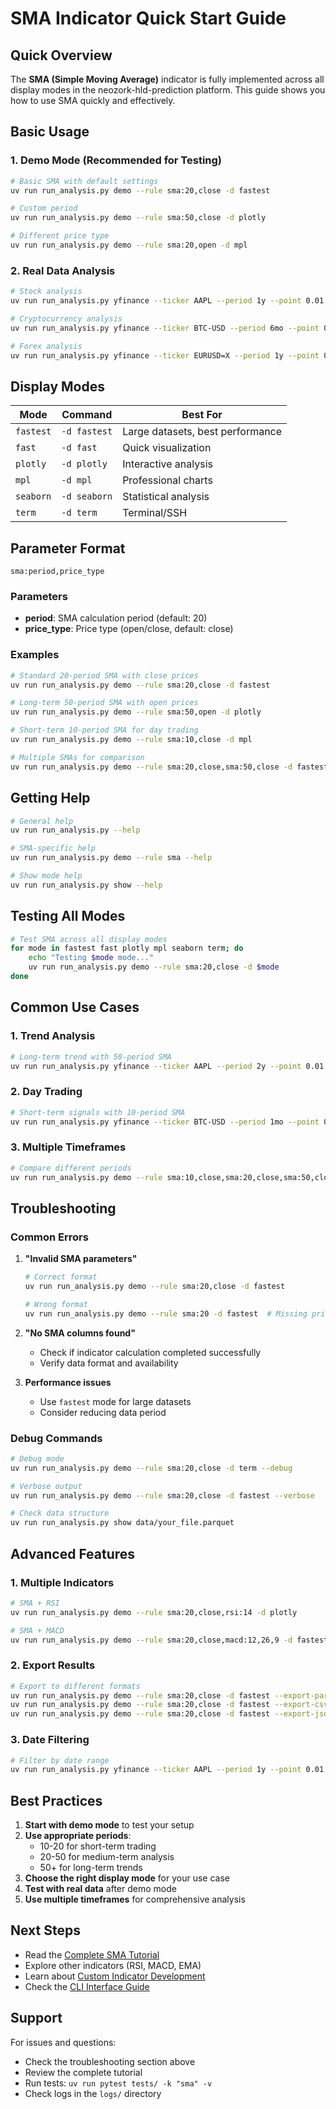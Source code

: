 # SMA Indicator Quick Start Guide

## Quick Overview

The **SMA (Simple Moving Average)** indicator is fully implemented across all display modes in the neozork-hld-prediction platform. This guide shows you how to use SMA quickly and effectively.

## Basic Usage

### 1. Demo Mode (Recommended for Testing)

```bash
# Basic SMA with default settings
uv run run_analysis.py demo --rule sma:20,close -d fastest

# Custom period
uv run run_analysis.py demo --rule sma:50,close -d plotly

# Different price type
uv run run_analysis.py demo --rule sma:20,open -d mpl
```

### 2. Real Data Analysis

```bash
# Stock analysis
uv run run_analysis.py yfinance --ticker AAPL --period 1y --point 0.01 --rule sma:20,close -d fastest

# Cryptocurrency analysis
uv run run_analysis.py yfinance --ticker BTC-USD --period 6mo --point 0.01 --rule sma:50,close -d plotly

# Forex analysis
uv run run_analysis.py yfinance --ticker EURUSD=X --period 1y --point 0.00001 --rule sma:20,close -d mpl
```

## Display Modes

| Mode | Command | Best For |
|------|---------|----------|
| `fastest` | `-d fastest` | Large datasets, best performance |
| `fast` | `-d fast` | Quick visualization |
| `plotly` | `-d plotly` | Interactive analysis |
| `mpl` | `-d mpl` | Professional charts |
| `seaborn` | `-d seaborn` | Statistical analysis |
| `term` | `-d term` | Terminal/SSH |

## Parameter Format

```
sma:period,price_type
```

### Parameters
- **period**: SMA calculation period (default: 20)
- **price_type**: Price type (open/close, default: close)

### Examples

```bash
# Standard 20-period SMA with close prices
uv run run_analysis.py demo --rule sma:20,close -d fastest

# Long-term 50-period SMA with open prices
uv run run_analysis.py demo --rule sma:50,open -d plotly

# Short-term 10-period SMA for day trading
uv run run_analysis.py demo --rule sma:10,close -d mpl

# Multiple SMAs for comparison
uv run run_analysis.py demo --rule sma:20,close,sma:50,close -d fastest
```

## Getting Help

```bash
# General help
uv run run_analysis.py --help

# SMA-specific help
uv run run_analysis.py demo --rule sma --help

# Show mode help
uv run run_analysis.py show --help
```

## Testing All Modes

```bash
# Test SMA across all display modes
for mode in fastest fast plotly mpl seaborn term; do
    echo "Testing $mode mode..."
    uv run run_analysis.py demo --rule sma:20,close -d $mode
done
```

## Common Use Cases

### 1. Trend Analysis
```bash
# Long-term trend with 50-period SMA
uv run run_analysis.py yfinance --ticker AAPL --period 2y --point 0.01 --rule sma:50,close -d plotly
```

### 2. Day Trading
```bash
# Short-term signals with 10-period SMA
uv run run_analysis.py yfinance --ticker BTC-USD --period 1mo --point 0.01 --rule sma:10,close -d fastest
```

### 3. Multiple Timeframes
```bash
# Compare different periods
uv run run_analysis.py demo --rule sma:10,close,sma:20,close,sma:50,close -d plotly
```

## Troubleshooting

### Common Errors

1. **"Invalid SMA parameters"**
   ```bash
   # Correct format
   uv run run_analysis.py demo --rule sma:20,close -d fastest
   
   # Wrong format
   uv run run_analysis.py demo --rule sma:20 -d fastest  # Missing price_type
   ```

2. **"No SMA columns found"**
   - Check if indicator calculation completed successfully
   - Verify data format and availability

3. **Performance issues**
   - Use `fastest` mode for large datasets
   - Consider reducing data period

### Debug Commands

```bash
# Debug mode
uv run run_analysis.py demo --rule sma:20,close -d term --debug

# Verbose output
uv run run_analysis.py demo --rule sma:20,close -d fastest --verbose

# Check data structure
uv run run_analysis.py show data/your_file.parquet
```

## Advanced Features

### 1. Multiple Indicators
```bash
# SMA + RSI
uv run run_analysis.py demo --rule sma:20,close,rsi:14 -d plotly

# SMA + MACD
uv run run_analysis.py demo --rule sma:20,close,macd:12,26,9 -d fastest
```

### 2. Export Results
```bash
# Export to different formats
uv run run_analysis.py demo --rule sma:20,close -d fastest --export-parquet
uv run run_analysis.py demo --rule sma:20,close -d fastest --export-csv
uv run run_analysis.py demo --rule sma:20,close -d fastest --export-json
```

### 3. Date Filtering
```bash
# Filter by date range
uv run run_analysis.py yfinance --ticker AAPL --period 1y --point 0.01 --rule sma:20,close -d plotly --start 2023-01-01 --end 2023-12-31
```

## Best Practices

1. **Start with demo mode** to test your setup
2. **Use appropriate periods**:
   - 10-20 for short-term trading
   - 20-50 for medium-term analysis
   - 50+ for long-term trends
3. **Choose the right display mode** for your use case
4. **Test with real data** after demo mode
5. **Use multiple timeframes** for comprehensive analysis

## Next Steps

- Read the [Complete SMA Tutorial](adding-sma-indicator-tutorial.md)
- Explore other indicators (RSI, MACD, EMA)
- Learn about [Custom Indicator Development](adding-custom-indicators.md)
- Check the [CLI Interface Guide](cli-interface.md)

## Support

For issues and questions:
- Check the troubleshooting section above
- Review the complete tutorial
- Run tests: `uv run pytest tests/ -k "sma" -v`
- Check logs in the `logs/` directory
